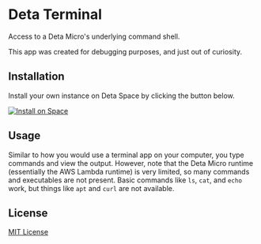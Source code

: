 # Deta Terminal

Access to a Deta Micro's underlying command shell.

This app was created for debugging purposes, and just out of curiosity.

## Installation

Install your own instance on Deta Space by clicking the button below.

[![Install on Space](https://deta.space/buttons/dark.svg)](https://deta.space/discovery/@lemonpi/terminal)

## Usage

Similar to how you would use a terminal app on your computer, you type commands and view the output.
However, note that the Deta Micro runtime (essentially the AWS Lambda runtime) is very limited, so many commands and executables are not present.
Basic commands like `ls`, `cat`, and `echo` work, but things like `apt` and `curl` are not available.

## License

[MIT License](license.txt)
